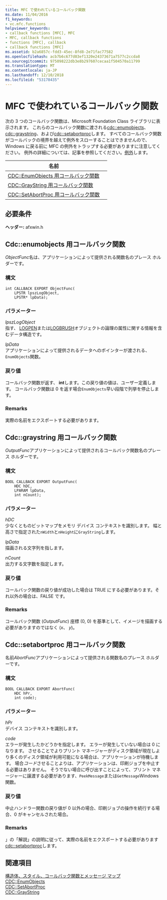 ```yaml
---
title: MFC で使われているコールバック関数
ms.date: 11/04/2016
f1_keywords:
- vc.mfc.functions
helpviewer_keywords:
- callback functions [MFC], MFC
- MFC, callback functions
- functions [MFC], callback
- callback functions [MFC]
ms.assetid: b2a6857c-fdd3-45ec-8fd8-2e71fac77582
ms.openlocfilehash: acb7b6c677d03ef1320e24373671a7577c2ccda8
ms.sourcegitcommit: 975098222db3e8b297607cecaa1f504570a11799
ms.translationtype: MT
ms.contentlocale: ja-JP
ms.lasthandoff: 12/10/2018
ms.locfileid: "53178435"
---
```

# <a name="callback-functions-used-by-mfc"></a>MFC で使われているコールバック関数

次の 3 つのコールバック関数は、Microsoft Foundation Class ライブラリに表示されます。 これらのコールバック関数に渡される[cdc::enumobjects](../../mfc/reference/cdc-class.md#enumobjects)、 [cdc::graystring](../../mfc/reference/cdc-class.md#graystring)、および[cdc::setabortproc](../../mfc/reference/cdc-class.md#setabortproc)します。 すべてのコールバック関数がコールバックの境界を越えて例外をスローすることはできませんので、Windows に戻る前に MFC の例外をトラップする必要がありますに注意してください。 例外の詳細については、記事を参照してください。[例外](../../mfc/exception-handling-in-mfc.md)します。

|名前||
|----------|-----------------|
|[CDC::EnumObjects 用コールバック関数](#enum_objects)||
|[CDC::GrayString 用コールバック関数](#graystring)||
|[CDC::SetAbortProc 用コールバック関数](#setabortproc)||

## <a name="requirements"></a>必要条件

**ヘッダー:** afxwin.h

## <a name="enum_objects"></a> Cdc::enumobjects 用コールバック関数

*ObjectFunc*名は、アプリケーションによって提供される関数名のプレース ホルダーです。

### <a name="syntax"></a>構文

```
int CALLBACK EXPORT ObjectFunc(
    LPSTR lpszLogObject,
    LPSTR* lpData);
```

### <a name="parameters"></a>パラメーター

*lpszLogObject*<br/>
指す、 [LOGPEN](/windows/desktop/api/Wingdi/ns-wingdi-taglogpen)または[LOGBRUSH](/windows/desktop/api/wingdi/ns-wingdi-taglogbrush)オブジェクトの論理の属性に関する情報を含むデータ構造です。

*lpData*<br/>
アプリケーションによって提供されるデータへのポインターが渡される、`EnumObjects`関数。

### <a name="return-value"></a>戻り値

コールバック関数が返す、 **int**します。この戻り値の値は、ユーザー定義します。 コールバック関数は 0 を返す場合`EnumObjects`早い段階で列挙を停止します。

### <a name="remarks"></a>Remarks

実際の名前をエクスポートする必要があります。

## <a name="graystring"></a>  Cdc::graystring 用コールバック関数

*OutputFunc*アプリケーションによって提供されるコールバック関数名のプレース ホルダーです。

### <a name="syntax"></a>構文

```
BOOL CALLBACK EXPORT OutputFunc(
    HDC hDC,
    LPARAM lpData,
    int nCount);
```

### <a name="parameters"></a>パラメーター

*hDC*<br/>
少なくとものビットマップをメモリ デバイス コンテキストを識別します。 幅と高さで指定された`nWidth`と`nHeight`に`GrayString`します。

*lpData*<br/>
描画される文字列を指します。

*nCount*<br/>
出力する文字数を指定します。

### <a name="return-value"></a>戻り値

コールバック関数の戻り値が成功した場合は TRUE にする必要があります。それ以外の場合は、FALSE です。

### <a name="remarks"></a>Remarks

コールバック関数 (*OutputFunc*) 座標 (0, 0) を基準として、イメージを描画する必要がありますのではなく (*x*、 *y*)。

## <a name="setabortproc"></a>  Cdc::setabortproc 用コールバック関数

名前*AbortFunc*アプリケーションによって提供される関数名のプレース ホルダーです。

### <a name="syntax"></a>構文

```
BOOL CALLBACK EXPORT AbortFunc(
    HDC hPr,
    int code);
```

### <a name="parameters"></a>パラメーター

*hPr*<br/>
デバイス コンテキストを識別します。

*code*<br/>
エラーが発生したかどうかを指定します。 エラーが発生していない場合は 0 になります。 させることでよりプリント マネージャーがディスク領域が現在しより多くのディスク領域が利用可能になる場合は、アプリケーションが待機します。 場合*コード*させることよりは、アプリケーションは、印刷ジョブを中止する必要はありません。 そうでない場合に呼び出すことによって、プリント マネージャーに譲渡する必要があります、`PeekMessage`または`GetMessage`Windows 関数。

### <a name="return-value"></a>戻り値

中止ハンドラー関数の戻り値が 0 以外の場合、印刷ジョブの操作を続行する場合、0 がキャンセルされた場合。

### <a name="remarks"></a>Remarks

」の「解説」の説明に従って、実際の名前をエクスポートする必要があります[cdc::setabortproc](../../mfc/reference/cdc-class.md#setabortproc)します。

## <a name="see-also"></a>関連項目

[構造体、スタイル、コールバック関数とメッセージ マップ](structures-styles-callbacks-and-message-maps.md)<br/>
[CDC::EnumObjects](../../mfc/reference/cdc-class.md#enumobjects)<br/>
[CDC::SetAbortProc](../../mfc/reference/cdc-class.md#setabortproc)<br/>
[CDC::GrayString](../../mfc/reference/cdc-class.md#graystring)

